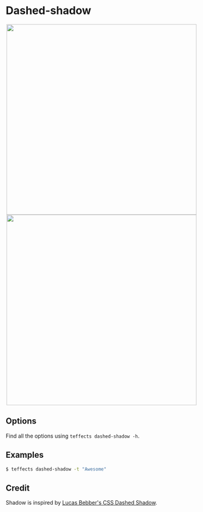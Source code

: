 # Dashed-shadow

<p align="center">
<img width="500" src="https://raw.githubusercontent.com/shinokada/teffects/main/images/dashed-shadow.png" />
<img width="500" src="https://raw.githubusercontent.com/shinokada/teffects/main/images/dashed-shadow.gif" />
</p>

## Options

Find all the options using `teffects dashed-shadow -h`.

## Examples

```sh
$ teffects dashed-shadow -t "Awesome"
```

## Credit

Shadow is inspired by [Lucas Bebber's CSS Dashed Shadow](https://codepen.io/lbebber/pen/BzoHi).